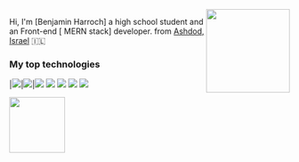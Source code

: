 <!---
Please consider starring the repo if you find this useful in any manner
or use it. It helps me a lot.
-->

<img align='right' src='https://github.com/Rishit-dagli/Rishit-dagli/blob/master/images/octocat-anime.gif' width='150'>





Hi, I'm [Benjamin Harroch] a high school student and an Front-end [ MERN stack] developer. from
[Ashdod, Israel](https://www.google.com/maps/place/%D7%90%D7%A9%D7%93%D7%95%D7%93%E2%80%AD/@31.8083017,34.6931735,13z/data=!3m1!4b1!4m5!3m4!1s0x1502a3117547e4ef:0x97806d1a5a86632f!8m2!3d31.804381!4d34.655314?hl=iw) :israel:

### My top  technologies

|![](https://img.shields.io/badge/-Javascript-black?logo=javascript&style=plastic)|![](https://img.shields.io/badge/-Node-black?logo=nodedotjs&style=plastic)|![](https://img.shields.io/badge/-C++-black?logo=cplusplus&style=plastic)
![](https://img.shields.io/badge/mongo-Db-brightgreen)
![](https://img.shields.io/badge/c-language-brightgreen)
![](https://img.shields.io/badge/c#-language-brightgreen)
![](https://img.shields.io/badge/React-8.15.0-brightgreen)



<img src=https://media.giphy.com/media/M9gbBd9nbDrOTu1Mqx/giphy.gif width='100' height='100' >


